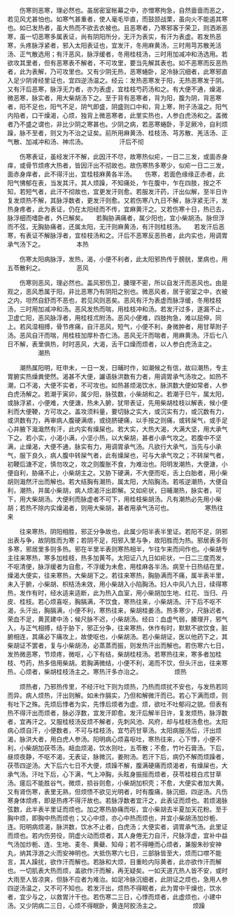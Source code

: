 <!-- { "loadSidebar": true } -->
　　伤寒则恶寒，理必然也。虽居密室帐幕之中，亦憎寒拘急，自然啬啬而恶之，若见风尤甚怕也。如寒气甚重者，使人毫毛毕直，而鼓颔战栗，虽向火不能遏其寒也。如已发热者，虽大热而不欲去衣被也。且恶寒者，乃寒邪客于荣卫，则洒淅恶寒，虽一切恶寒多属表证，尚有阴阳所分，无汗为表实，有汗为表虚。若发热恶寒，头疼脉浮紧者，邪入太阳表证也，宜发汗，冬用麻黄汤，三时用芎苏散羌活汤、正气散选用；有汗恶风，脉浮缓者，冬用桂枝汤，三时用加减冲和汤选用。若欲攻其里者，但有恶寒表不解者，不可攻里，要当先解其表也。如不恶寒而反恶热者，此为表解，乃可攻里也。又有少阴无热，恶寒蜷卧，足冷脉沉细者，此寒邪直入足少阴肾经里证也，宜四逆汤温之。经云：发热恶寒发于阳，无热恶寒发于阴。又有汗后恶寒，脉浮无力者，亦为表虚，宜桂枝芍药汤和之。有大便不通，燥渴，微恶寒，脉实者，用大柴胡汤下之。至于背有恶寒者，背为阳，腹为阴，背恶寒者，阳不足也，阳气不足，阴气即盛，阴盛则口中和，背上寒，附子汤温之。阳气内陷者，口干燥渴，心烦，独背上微恶寒者，此里实热也，人参白虎汤和之。盖微者乃不盛之谓也，非比少阴之寒甚也。少阴之病，若恶寒蜷卧，手足厥冷，自利烦躁，脉不至者，则又为不治之证矣。前所用麻黄汤、桂枝汤、芎苏散、羌活汤、正气散、加减冲和汤、神朮汤。
　　　　　汗后不彻

　　伤寒表证，虽经发汗不解，此因汗不尽，故寒热似疟，一日二三发，或面赤身痒，或骨节烦疼大热者，皆因汗出不彻故也。故伤寒热多寒少，似疟一日二三发，面赤身痒者，此不得汗出，宜桂枝麻黄各半汤。　　伤寒，若面色缘缘正赤者，此阳气怫郁在表，当发其汗。其人烦躁，不知痛处，乍在腹中，乍在四肢，按之不知，若短气者，此汗不彻故也，宜更发汗则愈。若服发汗药，汗出似解，至半日许复发烦热不解，其脉浮数者，更发汗则愈。又若伤寒八九日不解，脉浮紧无汗，发热身疼者，此为表证，仍在太阳经而不传，宜麻黄汗之。又若伤寒十日，热已去，脉浮细而嗜卧者，外已解矣。　　若胸胁满痛者，属少阳也，宜小柴胡汤。脉但浮而不弦，无胸胁痛者，还属太阳，无汗则麻黄汤，有汗则桂枝汤。　　若发汗后恶寒，有表证不解脉浮者，宜桂枝汤和之。汗后不恶寒反恶热者，此内实也，用调胃承气汤下之。
　　　　　本热

　　伤寒太阳病脉浮，发热，渴，小便不利者，此太阳邪热传于膀胱，里病也，用五苓散利之。
　　　　　恶风

　　伤寒则恶风，理必然也。盖风邪伤卫，腠理不密，所以自发汗而恶风也。由是观之，恶风悉属于阳，非比恶寒乃有阴阳之别也。微恶风者，居于密室之中，衣被之内，坦然自舒而不恶也，若见风则恶矣。恶风有汗为表虚而脉浮缓，冬用桂枝汤，三时用加减冲和汤。恶风发热而喘，用桂枝冲和汤。若发汗过多，遂漏不止，卫虚亡阳，恶风脉浮者，用桂枝朮附汤。恶风小便难，四肢拘急，难以屈伸，同上。若风湿相搏，骨节疼痛，自汗恶风，短气，小便不利，身微肿者，用甘草附子汤。恶风自汗而喘，用桂枝加厚朴杏仁汤。恶风无汗而喘者，用麻黄汤。汗后七八日不解，表里俱热，时时恶风，大渴，舌干口燥而烦者，以人参白虎汤主之。
　　　　　潮热

　　潮热属阳明，旺申未，一日一发，日晡时作，如潮候之有信，故曰潮热，专主胃腑实热燥粪使然。渴甚不大便，讝语脉洪数有力者，用调胃承气汤攻之。如热不潮，口不渴，大便不实者，不可攻也。如热甚烦渴饮水，脉洪数大便如常者，人参白虎汤解之。若潮于寅卯，属少阳，脉弦数，小柴胡和之。若潮于巳午，属太阳，或脉浮紧，小便难，大便溏，热未入腑，犹带表证，先用柴胡桂枝以解表，候小便利而大便鞕，方可攻之。盖攻须料量，要切脉之实大，或沉实有力，或沉数有力，或洪数有力，再审病人腹硬满痞，或绕脐硬痛，以手按之则痛，或转屎气，或手足心并腋下濈濈然有汗，此内实有燥屎也。若大实，大热大渴，大满大坚，用大承气下之。若小实，小渴小满，小坚小热，以大柴胡，甚者小承气攻之。若腹中不坚满，止燥渴，大便不通，脉实有力，用调胃承气汤。凡欲行大承气，当先与小承气，服下良久，病人腹中转屎气者，此有燥屎也，可与大承气攻之；不转屎气者，初鞕后溏不定，慎勿攻之，攻之则腹胀不食，为难治也。阳明发潮热，大便溏，小便自利，胁痛不止，小柴胡主之。又胁下硬满，不大便而呕，舌上白胎者，用小柴胡则濈然汗出而解也。若大结胸有潮热，属太阳，大陷胸汤。若咳逆潮热，大便自利，潮热，并属小柴胡，病人烦渴汗出即解。又如疟状，日晡潮热，脉实者，可下，用大柴胡汤。大便利而脉虚者不可下，用桂枝柴胡汤。凡有潮热必先用小柴胡；若热不除内实燥渴者，则用大柴胡，甚者用承气汤可也。
　　　　　寒热往来

　　往来寒热，阴阳相胜，邪正分争故也，此属少阳半表半里证。若阳不足，阴邪出表与争，故阴胜而为寒；若阴不足，阳邪入里与争，故阳胜而为热。邪居表多则多寒，邪居里多则多热。邪在半里半表则寒热相半，乍往乍来而间作也。小柴胡专主往来寒热，寒多加桂枝，热多加黄芩。太阳证八九日如疟状，一日二三度而发，不呕清便，脉浮缓者为自愈，不浮缓为未愈，用桂麻各半汤。病至十日热结在里，燥渴大便实，往来寒热，大柴胡下之。若往来寒热，胸胁满而不痛，属半表半里，未入于腑，小柴胡、枳桔汤未效，用小柴胡入小陷胸汤。妇人中风八九日，续得寒热，发作有时，经水适来适断，此为热入血室，用小柴胡加生地、红花、当归、丹皮、桂枝。若心烦喜呕，胸膈满，不饮食，寒热往来，小柴胡汤。汗下后不呕不渴，头汗出，胸膈满，小便不利，寒热往来，柴胡桂姜汤。热多寒少，尺脉迟者，荣血不足，黄芪建中汤；候尺脉不迟，小柴胡汤。经曰：血虚气弱，腠理开，邪气入，与正气相搏，结于胁下，邪正分争，往来寒热，休作有时，默默不欲饮食，脏腑相连，其痛必下痛攻上，故使呕也，小柴胡汤。若小柴胡证，医以他药下之，其柴胡证不罢者，复与小柴胡汤，必蒸蒸而振，则发热汗出而解也。若伤寒六七日，发热微恶寒，节烦疼，微呕，心下有结，柴胡桂枝汤。若寒热往来，寒多者加桂枝、芍药，热多倍用柴胡。若胸满微结，小便不利，渴而不饮，但头汗出，往来寒热，心烦者，柴胡桂枝汤主之。寒热汗多亦治之。
　　　　　烦热

　　烦热者，乃邪热传里，不经汗吐下则为烦热，乃热而烦扰不安也，与发热若同而异。病人烦热，汗出则解。如未作膈实，乃但和解微汗而已。若心下满而烦，则有吐下之殊。先烦后悸者为实，先悸后烦者为虚。烦，欲吐不吐郁闷之貌。但表有热不得汗出而烦者，脉必浮数，宜发汗即愈。发汗后解半日许，复发烦热，脉浮数者，宜再汗之。又服桂枝汤反烦不解者，先刺风池、风府，却与桂枝汤愈也。太阳病心烦自汗，小便数者，不可与桂枝汤，宜芍药甘草汤。太阳病服汤后，汗出烦渴，脉洪大者，用白虎人参汤。阳明病心烦喜呕吐，寒热往来，心下悸，小便不利，小柴胡加茯苓汤。衄血烦渴，饮水则吐，五苓散；不愈，竹叶石膏汤。下后，昼烦夜静，不呕不渴，无表证，脉微沉，姜附汤。若汗下后，病仍不解而烦躁者，茯苓四逆汤。大下后六七日不大便，烦躁不解，腹满硬痛而烦渴者，有燥屎也，大承气汤。汗吐下后，心下满，气上冲胸，头眩身振摇而烦者，茯苓桂枝白朮甘草汤。瘥后不能胜谷气，微烦，损谷则愈，小柴胡加枳壳；不愈，大便实者加大黄。又有肾伤寒，表里无熟，但烦愦不欲见光明者，时有腹痛，脉沉细，四逆汤。凡伤寒身体烦疼，即是热疼不得汗故也。若脉浮数者宜汗之，此表证而烦也。若烦渴脉弦数，此半表半里证而烦也。加之寒热胁痛而呕，宜小柴胡去半夏加天花粉。至于胸中烦，即胸中热而烦也；又心中烦，亦心中热而烦也，并宜小柴胡汤加炒栀、连。阳明病烦渴，脉洪数，饮水不止者，白虎汤；大便实者，调胃承气汤。此里证而烦也。若内伤劳役，阴虚火动而烦者，其人身倦无力自汗，尺脉浮虚，宜补中益气汤加炒栀、连、生地、麦冬、黄蘗、知母；若不得睡而心烦者，兼服朱砂安神丸，纳其浮游之火而安神明也。大抵伤寒六七日，三部脉皆至大，烦而口噤不能言，其人躁扰，欲作汗而解也。若脉和大烦，目重睑内际黄者，此亦欲作汗而解也。一切肌表大热而烦，盖欲作汗而解，再无疑矣。一如天道亢热人皆不安，或时大雨至人皆凉爽，但脉不应者为难治。如足冷脉沉细者，此阴证之烦也，急用人参四逆汤温之，又不可不知也。若发汗出，烦热不得眠者，此为胃中干燥也，饮水者，宜少与之，以救胃汁干也。若伤寒二三日，心悸而烦者，此虚烦也，小建中汤。又少阴病二三日，心烦不得眠卧，黄连阿胶汤主之。
　　　　　烦躁

